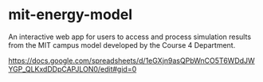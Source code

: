 # mit-energy-model
An interactive web app for users to access and process simulation results from the MIT campus model developed by the Course 4 Department.

https://docs.google.com/spreadsheets/d/1eGXjn9asQPbWnCO5T6WDdJWYGP_QLKxdDDpCAPJLON0/edit#gid=0
